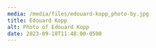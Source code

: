 ```yaml
---
media: /media/files/edouard-kopp_photo-by.jpg
title: Edouard Kopp
alt: Photo of Edouard Kopp
date: 2023-09-18T11:48:00-0500
---
```

